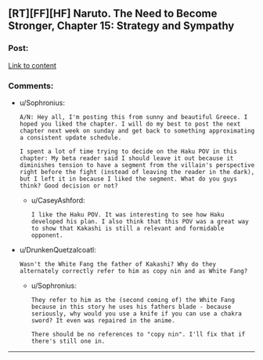 ## [RT][FF][HF] Naruto. The Need to Become Stronger, Chapter 15: Strategy and Sympathy

### Post:

[Link to content](https://needtobecomestronger.wordpress.com/2017/05/06/chapter-15/)

### Comments:

- u/Sophronius:
  ```
  A/N: Hey all, I'm posting this from sunny and beautiful Greece. I hoped you liked the chapter. I will do my best to post the next chapter next week on sunday and get back to something approximating a consistent update schedule.

  I spent a lot of time trying to decide on the Haku POV in this chapter: My beta reader said I should leave it out because it diminishes tension to have a segment from the villain's perspective right before the fight (instead of leaving the reader in the dark), but I left it in because I liked the segment. What do you guys think? Good decision or not?
  ```

  - u/CaseyAshford:
    ```
    I like the Haku POV. It was interesting to see how Haku developed his plan. I also think that this POV was a great way to show that Kakashi is still a relevant and formidable opponent.
    ```

- u/DrunkenQuetzalcoatl:
  ```
  Wasn't the White Fang the father of Kakashi? Why do they alternately correctly refer to him as copy nin and as White Fang?
  ```

  - u/Sophronius:
    ```
    They refer to him as the (second coming of) the White Fang because in this story he uses his fathers blade - because seriously, why would you use a knife if you can use a chakra sword? It even was repaired in the anime. 

    There should be no references to "copy nin". I'll fix that if there's still one in.
    ```

---

